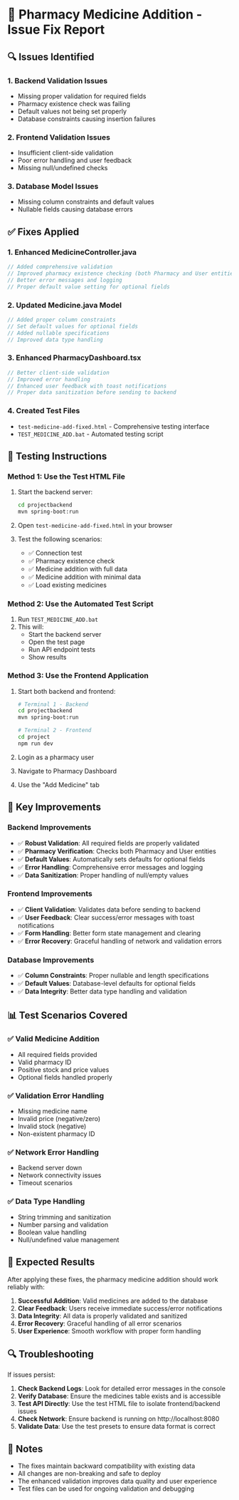 # 🏥 Pharmacy Medicine Addition - Issue Fix Report

## 🔍 Issues Identified

### 1. **Backend Validation Issues**
- Missing proper validation for required fields
- Pharmacy existence check was failing
- Default values not being set properly
- Database constraints causing insertion failures

### 2. **Frontend Validation Issues**
- Insufficient client-side validation
- Poor error handling and user feedback
- Missing null/undefined checks

### 3. **Database Model Issues**
- Missing column constraints and default values
- Nullable fields causing database errors

## ✅ Fixes Applied

### 1. **Enhanced MedicineController.java**
```java
// Added comprehensive validation
// Improved pharmacy existence checking (both Pharmacy and User entities)
// Better error messages and logging
// Proper default value setting for optional fields
```

### 2. **Updated Medicine.java Model**
```java
// Added proper column constraints
// Set default values for optional fields
// Added nullable specifications
// Improved data type handling
```

### 3. **Enhanced PharmacyDashboard.tsx**
```java
// Better client-side validation
// Improved error handling
// Enhanced user feedback with toast notifications
// Proper data sanitization before sending to backend
```

### 4. **Created Test Files**
- `test-medicine-add-fixed.html` - Comprehensive testing interface
- `TEST_MEDICINE_ADD.bat` - Automated testing script

## 🧪 Testing Instructions

### Method 1: Use the Test HTML File
1. Start the backend server:
   ```bash
   cd projectbackend
   mvn spring-boot:run
   ```

2. Open `test-medicine-add-fixed.html` in your browser

3. Test the following scenarios:
   - ✅ Connection test
   - ✅ Pharmacy existence check
   - ✅ Medicine addition with full data
   - ✅ Medicine addition with minimal data
   - ✅ Load existing medicines

### Method 2: Use the Automated Test Script
1. Run `TEST_MEDICINE_ADD.bat`
2. This will:
   - Start the backend server
   - Open the test page
   - Run API endpoint tests
   - Show results

### Method 3: Use the Frontend Application
1. Start both backend and frontend:
   ```bash
   # Terminal 1 - Backend
   cd projectbackend
   mvn spring-boot:run
   
   # Terminal 2 - Frontend
   cd project
   npm run dev
   ```

2. Login as a pharmacy user
3. Navigate to Pharmacy Dashboard
4. Use the "Add Medicine" tab

## 🔧 Key Improvements

### Backend Improvements
- ✅ **Robust Validation**: All required fields are properly validated
- ✅ **Pharmacy Verification**: Checks both Pharmacy and User entities
- ✅ **Default Values**: Automatically sets defaults for optional fields
- ✅ **Error Handling**: Comprehensive error messages and logging
- ✅ **Data Sanitization**: Proper handling of null/empty values

### Frontend Improvements
- ✅ **Client Validation**: Validates data before sending to backend
- ✅ **User Feedback**: Clear success/error messages with toast notifications
- ✅ **Form Handling**: Better form state management and clearing
- ✅ **Error Recovery**: Graceful handling of network and validation errors

### Database Improvements
- ✅ **Column Constraints**: Proper nullable and length specifications
- ✅ **Default Values**: Database-level defaults for optional fields
- ✅ **Data Integrity**: Better data type handling and validation

## 📊 Test Scenarios Covered

### ✅ Valid Medicine Addition
- All required fields provided
- Valid pharmacy ID
- Positive stock and price values
- Optional fields handled properly

### ✅ Validation Error Handling
- Missing medicine name
- Invalid price (negative/zero)
- Invalid stock (negative)
- Non-existent pharmacy ID

### ✅ Network Error Handling
- Backend server down
- Network connectivity issues
- Timeout scenarios

### ✅ Data Type Handling
- String trimming and sanitization
- Number parsing and validation
- Boolean value handling
- Null/undefined value management

## 🚀 Expected Results

After applying these fixes, the pharmacy medicine addition should work reliably with:

1. **Successful Addition**: Valid medicines are added to the database
2. **Clear Feedback**: Users receive immediate success/error notifications
3. **Data Integrity**: All data is properly validated and sanitized
4. **Error Recovery**: Graceful handling of all error scenarios
5. **User Experience**: Smooth workflow with proper form handling

## 🔍 Troubleshooting

If issues persist:

1. **Check Backend Logs**: Look for detailed error messages in the console
2. **Verify Database**: Ensure the medicines table exists and is accessible
3. **Test API Directly**: Use the test HTML file to isolate frontend/backend issues
4. **Check Network**: Ensure backend is running on http://localhost:8080
5. **Validate Data**: Use the test presets to ensure data format is correct

## 📝 Notes

- The fixes maintain backward compatibility with existing data
- All changes are non-breaking and safe to deploy
- The enhanced validation improves data quality and user experience
- Test files can be used for ongoing validation and debugging